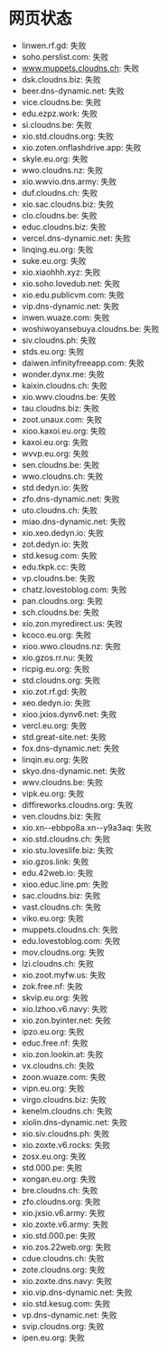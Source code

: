 # 网页状态
- linwen.rf.gd: 失败
- soho.perslist.com: 失败
- www.muppets.cloudns.ch: 失败
- dsk.cloudns.biz: 失败
- beer.dns-dynamic.net: 失败
- vice.cloudns.be: 失败
- edu.ezpz.work: 失败
- si.cloudns.be: 失败
- xio.std.cloudns.org: 失败
- xio.zoten.onflashdrive.app: 失败
- skyle.eu.org: 失败
- wwo.cloudns.nz: 失败
- xio.wwvio.dns.army: 失败
- duf.cloudns.ch: 失败
- xio.sac.cloudns.biz: 失败
- clo.cloudns.be: 失败
- educ.cloudns.biz: 失败
- vercel.dns-dynamic.net: 失败
- linqing.eu.org: 失败
- suke.eu.org: 失败
- xio.xiaohhh.xyz: 失败
- xio.soho.lovedub.net: 失败
- xio.edu.publicvm.com: 失败
- vip.dns-dynamic.net: 失败
- inwen.wuaze.com: 失败
- woshiwoyansebuya.cloudns.be: 失败
- siv.cloudns.ph: 失败
- stds.eu.org: 失败
- daiwen.infinityfreeapp.com: 失败
- wonder.dynx.me: 失败
- kaixin.cloudns.ch: 失败
- xio.wwv.cloudns.be: 失败
- tau.cloudns.biz: 失败
- zoot.unaux.com: 失败
- xioo.kaxoi.eu.org: 失败
- kaxoi.eu.org: 失败
- wvvp.eu.org: 失败
- sen.cloudns.be: 失败
- wwo.cloudns.ch: 失败
- std.dedyn.io: 失败
- zfo.dns-dynamic.net: 失败
- uto.cloudns.ch: 失败
- miao.dns-dynamic.net: 失败
- xio.xeo.dedyn.io: 失败
- zot.dedyn.io: 失败
- std.kesug.com: 失败
- edu.tkpk.cc: 失败
- vp.cloudns.be: 失败
- chatz.lovestoblog.com: 失败
- pan.cloudns.org: 失败
- sch.cloudns.be: 失败
- xio.zon.myredirect.us: 失败
- kcoco.eu.org: 失败
- xioo.wwo.cloudns.nz: 失败
- xio.gzos.rr.nu: 失败
- ricpig.eu.org: 失败
- std.cloudns.org: 失败
- xio.zot.rf.gd: 失败
- xeo.dedyn.io: 失败
- xioo.jxios.dynv6.net: 失败
- vercl.eu.org: 失败
- std.great-site.net: 失败
- fox.dns-dynamic.net: 失败
- linqin.eu.org: 失败
- skyo.dns-dynamic.net: 失败
- wwv.cloudns.be: 失败
- vipk.eu.org: 失败
- diffireworks.cloudns.org: 失败
- ven.cloudns.biz: 失败
- xio.xn--ebbpo8a.xn--y9a3aq: 失败
- xio.std.cloudns.ch: 失败
- xio.stu.loveslife.biz: 失败
- xio.gzos.link: 失败
- edu.42web.io: 失败
- xioo.educ.line.pm: 失败
- sac.cloudns.biz: 失败
- vast.cloudns.ch: 失败
- viko.eu.org: 失败
- muppets.cloudns.ch: 失败
- edu.lovestoblog.com: 失败
- mov.cloudns.org: 失败
- lzi.cloudns.ch: 失败
- xio.zoot.myfw.us: 失败
- zok.free.nf: 失败
- skvip.eu.org: 失败
- xio.lzhoo.v6.navy: 失败
- xio.zon.byinter.net: 失败
- ipzo.eu.org: 失败
- educ.free.nf: 失败
- xio.zon.lookin.at: 失败
- vx.cloudns.ch: 失败
- zoon.wuaze.com: 失败
- vipn.eu.org: 失败
- virgo.cloudns.biz: 失败
- kenelm.cloudns.ch: 失败
- xiolin.dns-dynamic.net: 失败
- xio.siv.cloudns.ph: 失败
- xio.zoxte.v6.rocks: 失败
- zosx.eu.org: 失败
- std.000.pe: 失败
- xongan.eu.org: 失败
- bre.cloudns.ch: 失败
- zfo.cloudns.org: 失败
- xio.jxsio.v6.army: 失败
- xio.zoxte.v6.army: 失败
- xio.std.000.pe: 失败
- xio.zos.22web.org: 失败
- cdue.cloudns.ch: 失败
- zote.cloudns.org: 失败
- xio.zoxte.dns.navy: 失败
- xio.vip.dns-dynamic.net: 失败
- xio.std.kesug.com: 失败
- vp.dns-dynamic.net: 失败
- svip.cloudns.org: 失败
- ipen.eu.org: 失败
